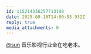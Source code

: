 ```yaml
---
id: 115214336257713198
date: 2025-09-16T14:00:53.932Z
reply: true
media_attachments: 0
---
```


<p><span class="h-card" translate="no"><a href="https://jiong.us/@sun" class="u-url mention" rel="nofollow noopener" target="_blank">@<span>sun</span></a></span> 音乐影视行业全在吃老本。</p>
